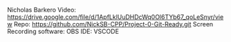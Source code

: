 Nicholas Barkero
Video: https://drive.google.com/file/d/1ApfLklUuDHDcWq0Ol6TYb67_qoLeSnyr/view
Repo: https://github.com/NickSB-CPP/Project-0-Git-Ready.git
Screen Recording software: OBS
IDE: VSCODE
